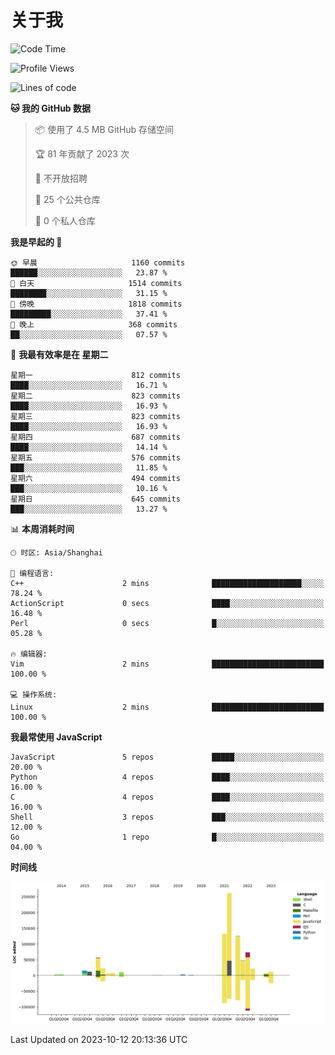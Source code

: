 # 关于我

<!--START_SECTION:waka-->
![Code Time](http://img.shields.io/badge/Code%20Time-810%20hrs%202%20mins-blue)

![Profile Views](http://img.shields.io/badge/%E4%B8%AA%E4%BA%BA%E8%B5%84%E6%96%99%E8%A7%82%E7%9C%8B%E6%AC%A1%E6%95%B0-0-blue)

![Lines of code](https://img.shields.io/badge/%E4%BB%8E%E3%80%8CHello%20World%E3%80%8D%E8%B5%B7%E6%88%91%E5%B7%B2%E7%BB%8F%E5%86%99%E4%BA%86-818.6%20thousand%20%E8%A1%8C%E4%BB%A3%E7%A0%81-blue)

**🐱 我的 GitHub 数据** 

> 📦  使用了 4.5 MB GitHub 存储空间 
 > 
> 🏆 81 年贡献了 2023 次
 > 
> 🚫 不开放招聘
 > 
> 📜 25 个公共仓库 
 > 
> 🔑 0 个私人仓库 
 > 
**我是早起的 🐤** 

```text
🌞 早晨                     1160 commits        ██████░░░░░░░░░░░░░░░░░░░   23.87 % 
🌆 白天                     1514 commits        ████████░░░░░░░░░░░░░░░░░   31.15 % 
🌃 傍晚                     1818 commits        █████████░░░░░░░░░░░░░░░░   37.41 % 
🌙 晚上                     368 commits         ██░░░░░░░░░░░░░░░░░░░░░░░   07.57 % 
```
📅 **我最有效率是在 星期二** 

```text
星期一                      812 commits         ████░░░░░░░░░░░░░░░░░░░░░   16.71 % 
星期二                      823 commits         ████░░░░░░░░░░░░░░░░░░░░░   16.93 % 
星期三                      823 commits         ████░░░░░░░░░░░░░░░░░░░░░   16.93 % 
星期四                      687 commits         ████░░░░░░░░░░░░░░░░░░░░░   14.14 % 
星期五                      576 commits         ███░░░░░░░░░░░░░░░░░░░░░░   11.85 % 
星期六                      494 commits         ███░░░░░░░░░░░░░░░░░░░░░░   10.16 % 
星期日                      645 commits         ███░░░░░░░░░░░░░░░░░░░░░░   13.27 % 
```


📊 **本周消耗时间** 

```text
🕑︎ 时区: Asia/Shanghai

💬 编程语言: 
C++                      2 mins              ████████████████████░░░░░   78.24 % 
ActionScript             0 secs              ████░░░░░░░░░░░░░░░░░░░░░   16.48 % 
Perl                     0 secs              █░░░░░░░░░░░░░░░░░░░░░░░░   05.28 % 

🔥 编辑器: 
Vim                      2 mins              █████████████████████████   100.00 % 

💻 操作系统: 
Linux                    2 mins              █████████████████████████   100.00 % 
```

**我最常使用 JavaScript** 

```text
JavaScript               5 repos             █████░░░░░░░░░░░░░░░░░░░░   20.00 % 
Python                   4 repos             ████░░░░░░░░░░░░░░░░░░░░░   16.00 % 
C                        4 repos             ████░░░░░░░░░░░░░░░░░░░░░   16.00 % 
Shell                    3 repos             ███░░░░░░░░░░░░░░░░░░░░░░   12.00 % 
Go                       1 repo              █░░░░░░░░░░░░░░░░░░░░░░░░   04.00 % 
```



**时间线**

![Lines of Code chart](https://raw.githubusercontent.com/Arondight/Arondight/master/assets/bar_graph.png)


 Last Updated on 2023-10-12 20:13:36 UTC
<!--END_SECTION:waka-->
